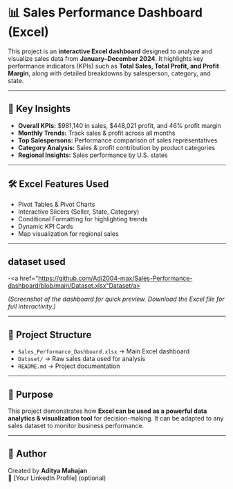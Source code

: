 # 📊 Sales Performance Dashboard (Excel)

This project is an **interactive Excel dashboard** designed to analyze and visualize sales data from **January–December 2024**. It highlights key performance indicators (KPIs) such as **Total Sales, Total Profit, and Profit Margin**, along with detailed breakdowns by salesperson, category, and state.  

---

## 🔑 Key Insights
- **Overall KPIs:** $981,140 in sales, $448,021 profit, and 46% profit margin  
- **Monthly Trends:** Track sales & profit across all months  
- **Top Salespersons:** Performance comparison of sales representatives  
- **Category Analysis:** Sales & profit contribution by product categories  
- **Regional Insights:** Sales performance by U.S. states  

---

## 🛠️ Excel Features Used
- Pivot Tables & Pivot Charts  
- Interactive Slicers (Seller, State, Category)  
- Conditional Formatting for highlighting trends  
- Dynamic KPI Cards  
- Map visualization for regional sales  

---

## dataset used
-<a href="https://github.com/Adi2004-max/Sales-Performance-dashboard/blob/main/Dataset.xlsx"Dataset/a>

*(Screenshot of the dashboard for quick preview. Download the Excel file for full interactivity.)*

---

## 📂 Project Structure
- `Sales_Performance_Dashboard.xlsx` → Main Excel dashboard  
- `Dataset/` → Raw sales data used for analysis  
- `README.md` → Project documentation  

---

## 🎯 Purpose
This project demonstrates how **Excel can be used as a powerful data analytics & visualization tool** for decision-making. It can be adapted to any sales dataset to monitor business performance.  

---

## 📌 Author
Created by **Aditya Mahajan**  
🔗 [Your LinkedIn Profile] (optional)  

